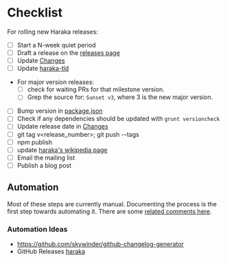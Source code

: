 # Checklist

For rolling new Haraka releases:

- [ ] Start a N-week quiet period
- [ ] Draft a release on the [releases page](https://github.com/haraka/Haraka/releases)
- [ ] Update [Changes](Changes)
- [ ] Update [haraka-tld](https://github.com/haraka/haraka-tld)
- For major version releases:
    * [ ] check for waiting PRs for that milestone version.
    * [ ] Grep the source for: `Sunset v3`, where 3 is the new major version.
- [ ] Bump version in [package.json](https://github.com/haraka/Haraka/blob/master/package.json)
- [ ] Check if any dependencies should be updated with `grunt versioncheck`
- [ ] Update release date in [Changes](https://github.com/haraka/Haraka/blob/master/Changes)
- [ ] git tag v<release_number>; git push --tags
- [ ] npm publish
- [ ] update [haraka's wikipedia page](https://en.wikipedia.org/wiki/Haraka_(software))
- [ ] Email the mailing list
- [ ] Publish a blog post

## Automation

Most of these steps are currently manual. Documenting the process is the first step towards automating it. There are some [related comments here](https://github.com/haraka/Haraka/pull/1468#issuecomment-220100505).

### Automation Ideas
* https://github.com/skywinder/github-changelog-generator
* GitHub Releases [haraka](https://github.com/haraka/Haraka/releases)
